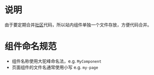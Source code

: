 # 说明

由于要定期合并[社区](https://github.com/eosphoros-ai/DB-GPT)代码，所以站内组件单独一个文件存放，方便代码合并。

# 组件命名规范

- 组件名称使用大驼峰命名法，e.g. `MyComponent`
- 页面组件的文件名通常使用小写 e.g. `my-page`
